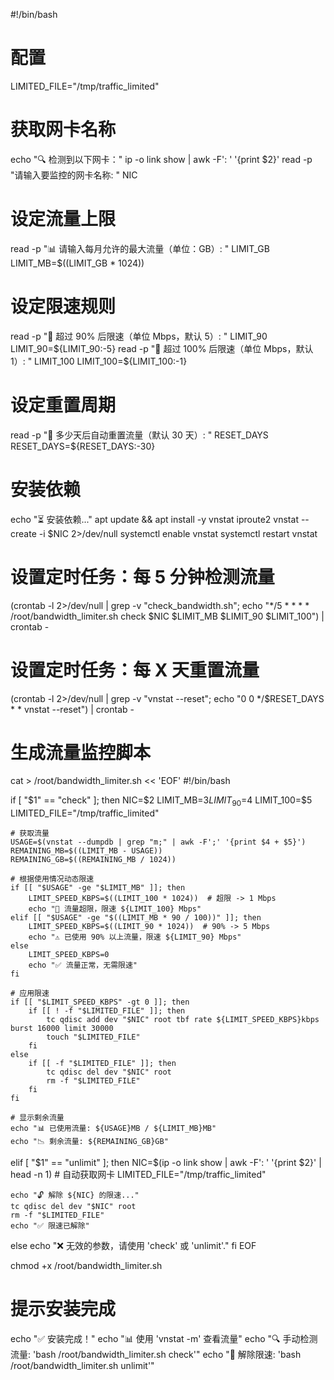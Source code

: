 #!/bin/bash

# 配置
LIMITED_FILE="/tmp/traffic_limited"

# 获取网卡名称
echo "🔍 检测到以下网卡："
ip -o link show | awk -F': ' '{print $2}'
read -p "请输入要监控的网卡名称: " NIC

# 设定流量上限
read -p "📊 请输入每月允许的最大流量（单位：GB）: " LIMIT_GB
LIMIT_MB=$((LIMIT_GB * 1024))

# 设定限速规则
read -p "🚀 超过 90% 后限速（单位 Mbps，默认 5）: " LIMIT_90
LIMIT_90=${LIMIT_90:-5}
read -p "🚨 超过 100% 后限速（单位 Mbps，默认 1）: " LIMIT_100
LIMIT_100=${LIMIT_100:-1}

# 设定重置周期
read -p "🔄 多少天后自动重置流量（默认 30 天）: " RESET_DAYS
RESET_DAYS=${RESET_DAYS:-30}

# 安装依赖
echo "⏳ 安装依赖..."
apt update && apt install -y vnstat iproute2
vnstat --create -i $NIC 2>/dev/null
systemctl enable vnstat
systemctl restart vnstat

# 设置定时任务：每 5 分钟检测流量
(crontab -l 2>/dev/null | grep -v "check_bandwidth.sh"; echo "*/5 * * * * /root/bandwidth_limiter.sh check $NIC $LIMIT_MB $LIMIT_90 $LIMIT_100") | crontab -

# 设置定时任务：每 X 天重置流量
(crontab -l 2>/dev/null | grep -v "vnstat --reset"; echo "0 0 */$RESET_DAYS * * vnstat --reset") | crontab -

# 生成流量监控脚本
cat > /root/bandwidth_limiter.sh << 'EOF'
#!/bin/bash

if [ "$1" == "check" ]; then
    NIC=$2
    LIMIT_MB=$3
    LIMIT_90=$4
    LIMIT_100=$5
    LIMITED_FILE="/tmp/traffic_limited"

    # 获取流量
    USAGE=$(vnstat --dumpdb | grep "m;" | awk -F';' '{print $4 + $5}')
    REMAINING_MB=$((LIMIT_MB - USAGE))
    REMAINING_GB=$((REMAINING_MB / 1024))

    # 根据使用情况动态限速
    if [[ "$USAGE" -ge "$LIMIT_MB" ]]; then
        LIMIT_SPEED_KBPS=$((LIMIT_100 * 1024))  # 超限 -> 1 Mbps
        echo "🚨 流量超限，限速 ${LIMIT_100} Mbps"
    elif [[ "$USAGE" -ge "$((LIMIT_MB * 90 / 100))" ]]; then
        LIMIT_SPEED_KBPS=$((LIMIT_90 * 1024))  # 90% -> 5 Mbps
        echo "⚠️ 已使用 90% 以上流量，限速 ${LIMIT_90} Mbps"
    else
        LIMIT_SPEED_KBPS=0
        echo "✅ 流量正常，无需限速"
    fi

    # 应用限速
    if [[ "$LIMIT_SPEED_KBPS" -gt 0 ]]; then
        if [[ ! -f "$LIMITED_FILE" ]]; then
            tc qdisc add dev "$NIC" root tbf rate ${LIMIT_SPEED_KBPS}kbps burst 16000 limit 30000
            touch "$LIMITED_FILE"
        fi
    else
        if [[ -f "$LIMITED_FILE" ]]; then
            tc qdisc del dev "$NIC" root
            rm -f "$LIMITED_FILE"
        fi
    fi

    # 显示剩余流量
    echo "📊 已使用流量: ${USAGE}MB / ${LIMIT_MB}MB"
    echo "📉 剩余流量: ${REMAINING_GB}GB"

elif [ "$1" == "unlimit" ]; then
    NIC=$(ip -o link show | awk -F': ' '{print $2}' | head -n 1)  # 自动获取网卡
    LIMITED_FILE="/tmp/traffic_limited"

    echo "🔓 解除 ${NIC} 的限速..."
    tc qdisc del dev "$NIC" root
    rm -f "$LIMITED_FILE"
    echo "✅ 限速已解除"

else
    echo "❌ 无效的参数，请使用 'check' 或 'unlimit'."
fi
EOF

chmod +x /root/bandwidth_limiter.sh

# 提示安装完成
echo "✅ 安装完成！"
echo "📊 使用 'vnstat -m' 查看流量"
echo "🔍 手动检测流量: 'bash /root/bandwidth_limiter.sh check'"
echo "🚀 解除限速: 'bash /root/bandwidth_limiter.sh unlimit'"
